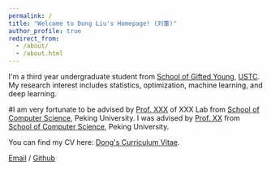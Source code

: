 ```yaml
---
permalink: /
title: "Welcome to Dong Liu's Homepage! (刘董)"
author_profile: true
redirect_from: 
  - /about/
  - /about.html
---
```


I'm a third year undergraduate student from [School of Gifted Young](https://sgy.ustc.edu.cn/), [USTC](https://www.ustc.edu.cn/). My research interest includes statistics, optimization, machine learning, and deep learning.

#I am very fortunate to be advised by [Prof. XXX](https://www.XXX.com/) of XXX Lab from [School of Computer Science](https://cs.pku.edu.cn/), Peking University. I was advised by [Prof. XX](https://XXX.pku.edu.cn/) from [School of Computer Science](https://cs.pku.edu.cn/), Peking University.

You can find my CV here: [Dong's Curriculum Vitae](../assets/CV.pdf).

[Email](mailto:dliu2004@mail.ustc.edu.cn) / [Github](https://github.com/ldustc) 
